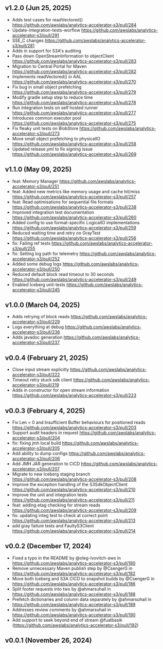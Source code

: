 ## v1.2.0 (Jun 25, 2025)

* Adds test cases for readVectored() https://github.com/awslabs/analytics-accelerator-s3/pull/284
* Update-integration-tests-worflow https://github.com/awslabs/analytics-accelerator-s3/pull/291
* SSE_C changes https://github.com/awslabs/analytics-accelerator-s3/pull/281
* Adds in support for S3A's auditing
* Pass down OpenStreamInformation to objectClient https://github.com/awslabs/analytics-accelerator-s3/pull/283
* Migration to Central Portal for Maven https://github.com/awslabs/analytics-accelerator-s3/pull/282
* Implements readVectored() in AAL https://github.com/awslabs/analytics-accelerator-s3/pull/270
* Fix bug in small object prefetching https://github.com/awslabs/analytics-accelerator-s3/pull/279
* Modify gradle setup step to reduce time https://github.com/awslabs/analytics-accelerator-s3/pull/278
* Run integration tests on self hosted runner https://github.com/awslabs/analytics-accelerator-s3/pull/277
* Introduces common executor pool https://github.com/awslabs/analytics-accelerator-s3/pull/275
* Fix fleaky unit tests on BlobStore https://github.com/awslabs/analytics-accelerator-s3/pull/273
* Move small object prefetching to physicalIO https://github.com/awslabs/analytics-accelerator-s3/pull/258
* Updated release.yml to fix signing issue https://github.com/awslabs/analytics-accelerator-s3/pull/269

## v1.1.0 (May 09, 2025)

* feat: Memory Manager https://github.com/awslabs/analytics-accelerator-s3/pull/251
* feat: Added new metrics like memory usage and cache hit/miss https://github.com/awslabs/analytics-accelerator-s3/pull/257
* feat: Read optimisations for sequential file formats https://github.com/awslabs/analytics-accelerator-s3/pull/238
* Improved integration test documentation https://github.com/awslabs/analytics-accelerator-s3/pull/260
* Added config to use format-specific LogicalIO implementations https://github.com/awslabs/analytics-accelerator-s3/pull/259
* Reduced waiting time and retry on GrayTest https://github.com/awslabs/analytics-accelerator-s3/pull/256
* fix: Failing ref tests https://github.com/awslabs/analytics-accelerator-s3/pull/255
* fix: Setting log path for telemetry https://github.com/awslabs/analytics-accelerator-s3/pull/252
* Added some debug logs https://github.com/awslabs/analytics-accelerator-s3/pull/250
* Reduced default block read timeout to 30 seconds https://github.com/awslabs/analytics-accelerator-s3/pull/249
* Enabled Iceberg unit-tests https://github.com/awslabs/analytics-accelerator-s3/pull/245

## v1.0.0 (March 04, 2025)

* Adds retrying of block reads https://github.com/awslabs/analytics-accelerator-s3/pull/229
* Logs everything at debug https://github.com/awslabs/analytics-accelerator-s3/pull/236
* Adds javadoc generation https://github.com/awslabs/analytics-accelerator-s3/pull/237

## v0.0.4 (February 21, 2025)

* Close input stream explicitly https://github.com/awslabs/analytics-accelerator-s3/pull/222
* Timeout retry stuck sdk client https://github.com/awslabs/analytics-accelerator-s3/pull/219
* Adds in constructor for open stream information https://github.com/awslabs/analytics-accelerator-s3/pull/223

## v0.0.3 (February 4, 2025)

* Fix Len = 0 and Insufficient Buffer behaviours for positioned reads https://github.com/awslabs/analytics-accelerator-s3/pull/203
* Support audit headers in request https://github.com/awslabs/analytics-accelerator-s3/pull/204
* fix: fixing jmh local build https://github.com/awslabs/analytics-accelerator-s3/pull/205
* Add ability to dump configs https://github.com/awslabs/analytics-accelerator-s3/pull/206
* Add JMH JAR generation to CICD https://github.com/awslabs/analytics-accelerator-s3/pull/207
* Migrate to new Iceberg staging branch https://github.com/awslabs/analytics-accelerator-s3/pull/208
* Improve the exception handling of the S3SdkObjectClient https://github.com/awslabs/analytics-accelerator-s3/pull/210
* Improve the unit and integration tests https://github.com/awslabs/analytics-accelerator-s3/pull/211
* feat: adding etag checking for stream reads https://github.com/awslabs/analytics-accelerator-s3/pull/209
* fix: updating integ test to check at correct point https://github.com/awslabs/analytics-accelerator-s3/pull/213
* add gray failure tests and FaultyS3Client https://github.com/awslabs/analytics-accelerator-s3/pull/214

## v0.0.2 (December 17, 2024)

* Fixed a typo in the README by @oleg-lvovitch-aws in https://github.com/awslabs/analytics-accelerator-s3/pull/180
* Remove unnecessary Maven publish step by @CsengerG in https://github.com/awslabs/analytics-accelerator-s3/pull/182
* Move both Iceberg and S3A CICD to snapshot builds by @CsengerG in https://github.com/awslabs/analytics-accelerator-s3/pull/186
* Split footer requests into two by @ahmarsuhail in https://github.com/awslabs/analytics-accelerator-s3/pull/188
* Prefetch dictionaries and column data separately by @ahmarsuhail in https://github.com/awslabs/analytics-accelerator-s3/pull/189
* Addresses review comments by @ahmarsuhail in https://github.com/awslabs/analytics-accelerator-s3/pull/190
* Add support to seek beyond end of stream @fuatbasik  (https://github.com/awslabs/analytics-accelerator-s3/pull/192)

## v0.0.1 (November 26, 2024)
